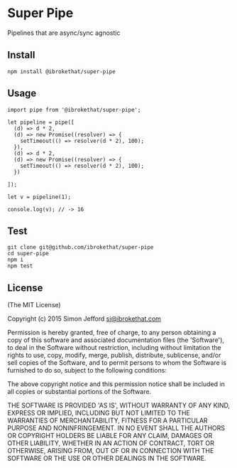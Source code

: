 # Super Pipe

  Pipelines that are async/sync agnostic


## Install

  ```
  npm install @ibrokethat/super-pipe

  ```


## Usage

  ```
  import pipe from '@ibrokethat/super-pipe';

  let pipeline = pipe([
    (d) => d * 2,
    (d) => new Promise((resolver) => {
      setTimeout(() => resolver(d * 2), 100);
    }),
    (d) => d * 2,
    (d) => new Promise((resolver) => {
      setTimeout(() => resolver(d * 2), 100);
    })

  ]);

  let v = pipeline(1);

  console.log(v); // -> 16

  ```

## Test

  ```
  git clone git@github.com/ibrokethat/super-pipe
  cd super-pipe
  npm i
  npm test
  ```


## License

(The MIT License)

Copyright (c) 2015 Simon Jefford <si@ibrokethat.com>

Permission is hereby granted, free of charge, to any person obtaining a copy of this software and
associated documentation files (the 'Software'), to deal in the Software without restriction, including
without limitation the rights to use, copy, modify, merge, publish, distribute, sublicense, and/or sell
copies of the Software, and to permit persons to whom the Software is furnished to do so, subject to the
following conditions:

The above copyright notice and this permission notice shall be included in all copies or substantial
portions of the Software.

THE SOFTWARE IS PROVIDED 'AS IS', WITHOUT WARRANTY OF ANY KIND, EXPRESS OR IMPLIED, INCLUDING BUT NOT
LIMITED TO THE WARRANTIES OF MERCHANTABILITY, FITNESS FOR A PARTICULAR PURPOSE AND NONINFRINGEMENT.
IN NO EVENT SHALL THE AUTHORS OR COPYRIGHT HOLDERS BE LIABLE FOR ANY CLAIM, DAMAGES OR OTHER LIABILITY,
WHETHER IN AN ACTION OF CONTRACT, TORT OR OTHERWISE, ARISING FROM, OUT OF OR IN CONNECTION WITH THE
SOFTWARE OR THE USE OR OTHER DEALINGS IN THE SOFTWARE.

